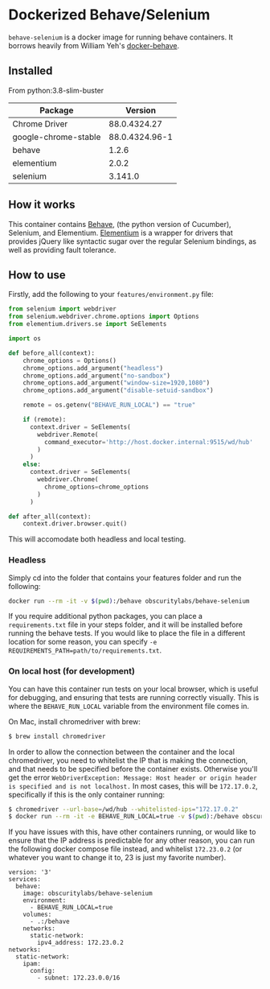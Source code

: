 # Dockerized Behave/Selenium

`behave-selenium` is a docker image for running behave containers. It borrows heavily from William Yeh's [docker-behave](https://github.com/William-Yeh/docker-behave).

## Installed

From python:3.8-slim-buster

| Package              | Version        |
| ---                  | ---            |
| Chrome Driver        | 88.0.4324.27   |
| google-chrome-stable | 88.0.4324.96-1 |
| behave               | 1.2.6          |
| elementium           | 2.0.2          |
| selenium             | 3.141.0        |

## How it works

This container contains [Behave](https://behave.readthedocs.io/en/stable/index.html), (the python version of Cucumber), Selenium, and Elementium. [Elementium](https://github.com/actmd/elementium) is a wrapper for drivers that provides jQuery like syntactic sugar over the regular Selenium bindings, as well as providing fault tolerance.

## How to use

Firstly, add the following to your `features/environment.py` file:

```python
from selenium import webdriver
from selenium.webdriver.chrome.options import Options
from elementium.drivers.se import SeElements

import os

def before_all(context):
    chrome_options = Options()
    chrome_options.add_argument("headless")
    chrome_options.add_argument("no-sandbox")
    chrome_options.add_argument("window-size=1920,1080")
    chrome_options.add_argument("disable-setuid-sandbox")

    remote = os.getenv("BEHAVE_RUN_LOCAL") == "true"

    if (remote):
      context.driver = SeElements(
        webdriver.Remote(
          command_executor='http://host.docker.internal:9515/wd/hub'
        )
      )
    else:
      context.driver = SeElements(
        webdriver.Chrome(
          chrome_options=chrome_options
        )
      )

def after_all(context):
    context.driver.browser.quit()
```

This will accomodate both headless and local testing.

### Headless

Simply cd into the folder that contains your features folder and run the following:

```bash
docker run --rm -it -v $(pwd):/behave obscuritylabs/behave-selenium
```

If you require additional python packages, you can place a `requirements.txt` file in your steps folder, and it will be installed before running the behave tests. If you would like to place the file in a different location for some reason, you can specify `-e REQUIREMENTS_PATH=path/to/requirements.txt`.

### On local host (for development)

You can have this container run tests on your local browser, which is useful for debugging, and ensuring that tests are running correctly visually. This is where the `BEHAVE_RUN_LOCAL` variable from the environment file comes in.

On Mac, install chromedriver with brew:

```bash
$ brew install chromedriver
```

In order to allow the connection between the container and the local chromedriver, you need to whitelist the IP that is making the connection, and that needs to be specified before the container exists. Otherwise you'll get the error `WebDriverException: Message: Host header or origin header is specified and is not localhost.` In most cases, this will be `172.17.0.2`, specifically if this is the only container running:

```bash
$ chromedriver --url-base=/wd/hub --whitelisted-ips="172.17.0.2"
$ docker run --rm -it -e BEHAVE_RUN_LOCAL=true -v $(pwd):/behave obscuritylabs/behave-selenium
```

If you have issues with this, have other containers running, or would like to ensure that the IP address is predictable for any other reason, you can run the following docker compose file instead, and whitelist `172.23.0.2` (or whatever you want to change it to, 23 is just my favorite number).

```docker
version: '3'
services:
  behave:
    image: obscuritylabs/behave-selenium
    environment: 
      - BEHAVE_RUN_LOCAL=true
    volumes: 
      - .:/behave
    networks: 
      static-network:
        ipv4_address: 172.23.0.2
networks: 
  static-network:
    ipam:
      config:
        - subnet: 172.23.0.0/16
```